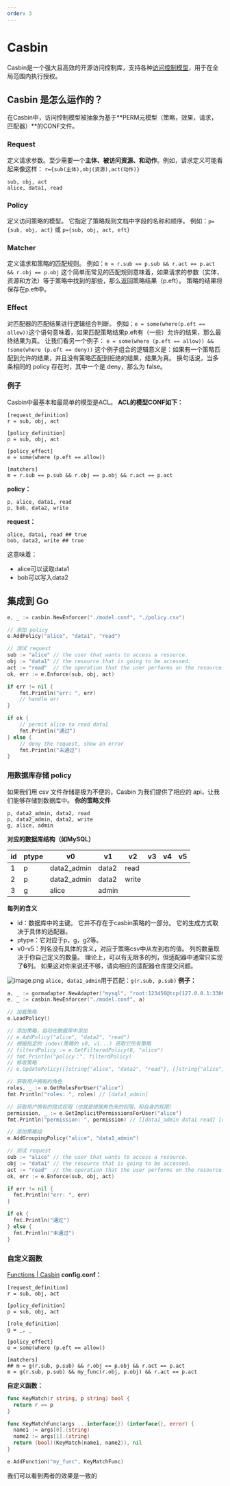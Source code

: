 ```yaml
---
order: 3
---
```


# Casbin
Casbin是一个强大且高效的开源访问控制库，支持各种[访问控制模型](https://en.wikipedia.org/wiki/Access_control#Access_control_models)，用于在全局范围内执行授权。
## Casbin 是怎么运作的？
在Casbin中，访问控制模型被抽象为基于**PERM元模型（策略，效果，请求，匹配器）**的CONF文件。
### Request
定义请求参数。至少需要一个**主体、被访问资源、和动作**。例如，请求定义可能看起来像这样：
`r={sub(主体),obj(资源),act(动作)}`
```nginx
sub, obj, act
alice, data1, read
```
### Policy
定义访问策略的模型。 它指定了策略规则文档中字段的名称和顺序。
例如：`p={sub, obj, act}` 或 `p={sub, obj, act, eft}`
### Matcher
定义请求和策略的匹配规则。
例如：`m = r.sub == p.sub && r.act == p.act && r.obj == p.obj` 这个简单而常见的匹配规则意味着，如果请求的参数（实体，资源和方法）等于策略中找到的那些，那么返回策略结果（p.eft）。 策略的结果将保存在p.eft中。
### Effect
对匹配器的匹配结果进行逻辑组合判断。
例如：`e = some(where(p.eft == allow))`这个语句意味着，如果匹配策略结果p.eft有（一些）允许的结果，那么最终结果为真。
让我们看另一个例子：
`e = some(where (p.eft == allow)) && !some(where (p.eft == deny))`
这个例子组合的逻辑意义是：如果有一个策略匹配到允许的结果，并且没有策略匹配到拒绝的结果，结果为真。 换句话说，当多条相同的 policy 存在时，其中一个是 deny，那么为 false。
### 例子
Casbin中最基本和最简单的模型是ACL。 **ACL的模型CONF如下：**
```nginx
[request_definition]
r = sub, obj, act

[policy_definition]
p = sub, obj, act

[policy_effect]
e = some(where (p.eft == allow))

[matchers]
m = r.sub == p.sub && r.obj == p.obj && r.act == p.act
```
**policy：**
```nginx
p, alice, data1, read
p, bob, data2, write
```
**request：**
```nginx
alice, data1, read ## true
bob, data2, write ## true
```
这意味着：

- alice可以读取data1
- bob可以写入data2
## 集成到 Go
```go
e, _ := casbin.NewEnforcer("./model.conf", "./policy.csv")

// 添加 policy
e.AddPolicy("alice", "data1", "read")

// 测试 request
sub := "alice" // the user that wants to access a resource.
obj := "data1" // the resource that is going to be accessed.
act := "read"  // the operation that the user performs on the resource.
ok, err := e.Enforce(sub, obj, act)

if err != nil {
    fmt.Println("err: ", err)
    // handle err
}

if ok {
    // permit alice to read data1
    fmt.Println("通过")
} else {
    // deny the request, show an error
    fmt.Println("未通过")
}
```
### 用数据库存储 policy
如果我们用 csv 文件存储是极为不便的，Casbin 为我们提供了相应的 api，让我们能够存储到数据库中。
**你的策略文件**
```nginx
p, data2_admin, data2, read
p, data2_admin, data2, write
g, alice, admin
```
**对应的数据库结构（如MySQL）**

| id | ptype | v0 | v1 | v2 | v3 | v4 | v5 |
| --- | --- | --- | --- | --- | --- | --- | --- |
| 1 | p | data2_admin | data2 | read |  |  |  |
| 2 | p | data2_admin | data2 | write |  |  |  |
| 3 | g | alice | admin |  |  |  |  |

**每列的含义**

- id：数据库中的主键。 它并不存在于casbin策略的一部分。 它的生成方式取决于具体的适配器。
- ptype：它对应于p，g，g2等。
- v0-v5：列名没有具体的含义，对应于策略csv中从左到右的值。 列的数量取决于你自己定义的数量。 理论上，可以有无限多的列，但适配器中通常只实现了**6**列。 如果这对你来说还不够，请向相应的适配器仓库提交问题。

![image.png](https://cdn.nlark.com/yuque/0/2024/png/21870146/1712647141545-db9eb1ef-d3db-4fe8-8c61-3edc5a2e581f.png#averageHue=%23fdfbfa&clientId=u4105e909-55df-4&from=paste&height=519&id=u5b6750cf&originHeight=1037&originWidth=1627&originalType=binary&ratio=2&rotation=0&showTitle=false&size=50045&status=done&style=none&taskId=u6d15929e-b837-4eae-95c8-f3e70e43e2d&title=&width=813.5)
`alice, data1_admin`用于匹配：`g(r.sub, p.sub)`
**例子：**
```go
a, _ := gormadapter.NewAdapter("mysql", "root:123456@tcp(127.0.0.1:3306)/test", true) // Your driver and data source.
e, _ := casbin.NewEnforcer("./model.conf", a)

// 加载策略
e.LoadPolicy()

// 添加策略，自动在数据库中添加
// e.AddPolicy("alice", "data2", "read")
// 根据指定的 index(策略的 v0, v1...) 获取它所有策略
// filterdPolicy := e.GetFilteredPolicy(0, "alice")
// fmt.Println("policy：", filterdPolicy)
// 修改策略
// e.UpdatePolicy([]string{"alice", "data2", "read"}, []string{"alice", "data666", "read"})

// 获取用户拥有的角色
roles, _ := e.GetRolesForUser("alice")
fmt.Println("roles: ", roles) // [data1_admin]

// 获取用户拥有的隐式权限（也就是根据角色来的权限、和自身的权限）
permission, _ := e.GetImplicitPermissionsForUser("alice")
fmt.Println("permission: ", permission) // [[data1_admin data1 read] [data1_admin data666 read]]

// 添加策略组
e.AddGroupingPolicy("alice", "data1_admin")

// 测试 request
sub := "alice" // the user that wants to access a resource.
obj := "data1" // the resource that is going to be accessed.
act := "read"  // the operation that the user performs on the resource.
ok, err := e.Enforce(sub, obj, act)

if err != nil {
  fmt.Println("err: ", err)
}

if ok {
  fmt.Println("通过")
} else {
  fmt.Println("未通过")
}
```
### 自定义函数
[Functions | Casbin](https://casbin.org/zh/docs/function)
**config.conf：**
```nginx
[request_definition]
r = sub, obj, act

[policy_definition]
p = sub, obj, act

[role_definition]
g = _, _

[policy_effect]
e = some(where (p.eft == allow))

[matchers]
## m = g(r.sub, p.sub) && r.obj == p.obj && r.act == p.act
m = g(r.sub, p.sub) && my_func(r.obj, p.obj) && r.act == p.act
```
**自定义函数：**
```go
func KeyMatch(r string, p string) bool {
  return r == p
}

func KeyMatchFunc(args ...interface{}) (interface{}, error) {
  name1 := args[0].(string)
  name2 := args[1].(string)
  return (bool)(KeyMatch(name1, name2)), nil
}

e.AddFunction("my_func", KeyMatchFunc)
```
我们可以看到两者的效果是一致的
